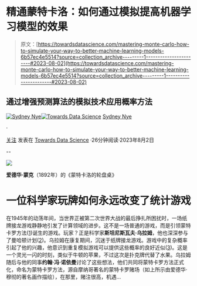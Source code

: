 # 精通蒙特卡洛：如何通过模拟提高机器学习模型的效果

> 原文：[https://towardsdatascience.com/mastering-monte-carlo-how-to-simulate-your-way-to-better-machine-learning-models-6b57ec4e5514?source=collection_archive---------1-----------------------#2023-08-02](https://towardsdatascience.com/mastering-monte-carlo-how-to-simulate-your-way-to-better-machine-learning-models-6b57ec4e5514?source=collection_archive---------1-----------------------#2023-08-02)

## 通过增强预测算法的模拟技术应用概率方法

[](https://medium.com/@sydneynye?source=post_page-----6b57ec4e5514--------------------------------)[![Sydney Nye](../Images/e85d31078f0844694b857143ded3e912.png)](https://medium.com/@sydneynye?source=post_page-----6b57ec4e5514--------------------------------)[](https://towardsdatascience.com/?source=post_page-----6b57ec4e5514--------------------------------)[![Towards Data Science](../Images/a6ff2676ffcc0c7aad8aaf1d79379785.png)](https://towardsdatascience.com/?source=post_page-----6b57ec4e5514--------------------------------) [Sydney Nye](https://medium.com/@sydneynye?source=post_page-----6b57ec4e5514--------------------------------)

·

[关注](https://medium.com/m/signin?actionUrl=https%3A%2F%2Fmedium.com%2F_%2Fsubscribe%2Fuser%2F8a83f11e92c5&operation=register&redirect=https%3A%2F%2Ftowardsdatascience.com%2Fmastering-monte-carlo-how-to-simulate-your-way-to-better-machine-learning-models-6b57ec4e5514&user=Sydney+Nye&userId=8a83f11e92c5&source=post_page-8a83f11e92c5----6b57ec4e5514---------------------post_header-----------) 发表在 [Towards Data Science](https://towardsdatascience.com/?source=post_page-----6b57ec4e5514--------------------------------) ·26分钟阅读·2023年8月2日[](https://medium.com/m/signin?actionUrl=https%3A%2F%2Fmedium.com%2F_%2Fvote%2Ftowards-data-science%2F6b57ec4e5514&operation=register&redirect=https%3A%2F%2Ftowardsdatascience.com%2Fmastering-monte-carlo-how-to-simulate-your-way-to-better-machine-learning-models-6b57ec4e5514&user=Sydney+Nye&userId=8a83f11e92c5&source=-----6b57ec4e5514---------------------clap_footer-----------)

--

[](https://medium.com/m/signin?actionUrl=https%3A%2F%2Fmedium.com%2F_%2Fbookmark%2Fp%2F6b57ec4e5514&operation=register&redirect=https%3A%2F%2Ftowardsdatascience.com%2Fmastering-monte-carlo-how-to-simulate-your-way-to-better-machine-learning-models-6b57ec4e5514&source=-----6b57ec4e5514---------------------bookmark_footer-----------)![](../Images/efbc38b2902307f75ef51ff4a36e9eba.png)

**爱德华·蒙克**（1892年）的《蒙特卡洛的轮盘桌》

# 一位科学家玩牌如何永远改变了统计游戏

在1945年的动荡年间，当世界正被第二次世界大战的最后挣扎所困扰时，一场纸牌接龙游戏静静地引发了计算领域的进步。这不是一场普通的游戏，而是引领蒙特卡罗方法([1](https://library.lanl.gov/la-pubs/00326866.pdf))诞生的游戏。玩家？正是科学家**斯坦尼斯瓦夫·乌拉姆**，他也深深参与了曼哈顿计划([2](https://www.ncbi.nlm.nih.gov/pmc/articles/PMC2924739/))。乌拉姆在康复期间，沉迷于纸牌接龙游戏。游戏中的复杂概率引起了他的兴趣，他意识到重复模拟游戏可以提供这些概率的良好近似([3](https://www.sciencedirect.com/topics/economics-econometrics-and-finance/monte-carlo-simulation))。这是一个灵光一闪的时刻，类似于牛顿的苹果，不过这次是扑克牌代替了水果。乌拉姆随后与他的同事**约翰·冯·诺依曼**讨论了这些想法，他们共同将蒙特卡罗方法正式化，命名为蒙特卡罗方法，源自摩纳哥著名的蒙特卡罗赌场（如上所示由爱德华·穆彻的著名画作描绘），在那里，赌注很高，机遇…
